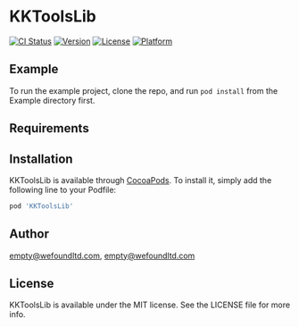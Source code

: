 # KKToolsLib

[![CI Status](https://img.shields.io/travis/empty@wefoundltd.com/KKToolsLib.svg?style=flat)](https://travis-ci.org/empty@wefoundltd.com/KKToolsLib)
[![Version](https://img.shields.io/cocoapods/v/KKToolsLib.svg?style=flat)](https://cocoapods.org/pods/KKToolsLib)
[![License](https://img.shields.io/cocoapods/l/KKToolsLib.svg?style=flat)](https://cocoapods.org/pods/KKToolsLib)
[![Platform](https://img.shields.io/cocoapods/p/KKToolsLib.svg?style=flat)](https://cocoapods.org/pods/KKToolsLib)

## Example

To run the example project, clone the repo, and run `pod install` from the Example directory first.

## Requirements

## Installation

KKToolsLib is available through [CocoaPods](https://cocoapods.org). To install
it, simply add the following line to your Podfile:

```ruby
pod 'KKToolsLib'
```

## Author

empty@wefoundltd.com, empty@wefoundltd.com

## License

KKToolsLib is available under the MIT license. See the LICENSE file for more info.
